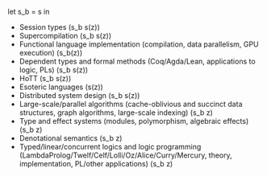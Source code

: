 let s_b = s in
* Session types (s_b s(z))
* Supercompilation (s_b s(z))
* Functional language implementation (compilation, data parallelism, GPU execution) (s_b(z))
* Dependent types and formal methods (Coq/Agda/Lean, applications to logic, PLs) (s_b s(z))
* HoTT (s_b s(z))
* Esoteric languages (s(z))
* Distributed system design (s_b s(z))
* Large-scale/parallel algorithms (cache-oblivious and succinct data structures, graph algorithms, large-scale indexing) (s_b z)
* Type and effect systems (modules, polymorphism, algebraic effects) (s_b z)
* Denotational semantics (s_b z)
* Typed/linear/concurrent logics and logic programming (LambdaProlog/Twelf/Celf/Lolli/Oz/Alice/Curry/Mercury, theory, implementation, PL/other applications) (s_b z)
